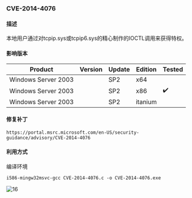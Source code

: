 ### CVE-2014-4076

#### 描述

本地用户通过对tcpip.sys或tcpip6.sys的精心制作的IOCTL调用来获得特权。

#### 影响版本

| Product             | Version | Update | Edition | Tested             |
| ------------------- | ------- | ------ | ------- | ------------------ |
| Windows Server 2003 |         | SP2    | x64     |                    |
| Windows Server 2003 |         | SP2    | x86     | :heavy_check_mark: |
| Windows Server 2003 |         | SP2    | itanium |                    |

#### 修复补丁

```
https://portal.msrc.microsoft.com/en-US/security-guidance/advisory/CVE-2014-4076
```

#### 利用方式

编译环境

```
i586-mingw32msvc-gcc CVE-2014-4076.c -o CVE-2014-4076.exe
```

![16](https://github.com/Ascotbe/Random-img/blob/master/WindowsKernelExploits/CVE-2014-4076_win2003_x86.gif?raw=true)



